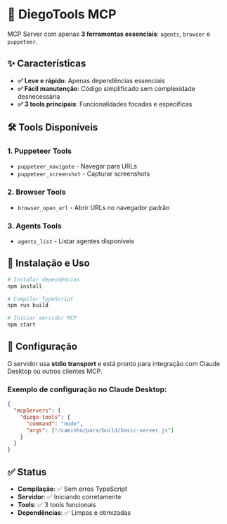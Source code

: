 # 🚀 DiegoTools MCP

MCP Server com apenas **3 ferramentas essenciais**: `agents`, `browser` e `puppeteer`.

## ✨ Características

- **✅ Leve e rápido**: Apenas dependências essenciais
- **✅ Fácil manutenção**: Código simplificado sem complexidade desnecessária  
- **✅ 3 tools principais**: Funcionalidades focadas e específicas

## 🛠️ Tools Disponíveis

### 1. **Puppeteer Tools**
- `puppeteer_navigate` - Navegar para URLs
- `puppeteer_screenshot` - Capturar screenshots

### 2. **Browser Tools**
- `browser_open_url` - Abrir URLs no navegador padrão

### 3. **Agents Tools**
- `agents_list` - Listar agentes disponíveis

## 🚀 Instalação e Uso

```bash
# Instalar dependências
npm install

# Compilar TypeScript
npm run build

# Iniciar servidor MCP
npm start
```

## 🔧 Configuração

O servidor usa **stdio transport** e está pronto para integração com Claude Desktop ou outros clientes MCP.

### Exemplo de configuração no Claude Desktop:

```json
{
  "mcpServers": {
    "diego-tools": {
      "command": "node",
      "args": ["/caminho/para/build/basic-server.js"]
    }
  }
}
```

## ✅ Status

- **Compilação**: ✅ Sem erros TypeScript
- **Servidor**: ✅ Iniciando corretamente
- **Tools**: ✅ 3 tools funcionais
- **Dependências**: ✅ Limpas e otimizadas
